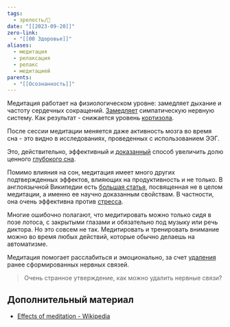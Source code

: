 ```yaml
---
tags:
  - зрелость/🌱
date: "[[2023-09-20]]"
zero-link:
  - "[[00 Здоровье]]"
aliases:
  - медитация
  - релаксация
  - релакс
  - медитацией
parents:
  - "[[Осознанность]]"
---
```

Медитация работает на физиологическом уровне: замедляет дыхание и частоту сердечных сокращений. [Замедляет](https://www.psychologytoday.com/blog/the-mysteries-love/201503/how-deep-relaxation-affects-brain-chemistry) симпатическую нервную систему. Как результат - снижается уровень [кортизола](Кортизол.md).

После сессии медитации меняется даже активность мозга во время сна - это видно в исследованиях, проведенных с использованием ЭЭГ.

Это, действительно, эффективный и [доказанный](https://www.researchgate.net/publication/227735096_Practitioners_of_vipassana_meditation_exhibit_enhanced_slow_wave_sleep_and_REM_sleep_states_across_different_age_groups) способ увеличить долю ценного [глубокого сна](Фазы%20сна.md).

Помимо влияния на сон, медитация имеет много других подтвержденных эффектов, влияющих на продуктивность и не только. В англоязычной Википедии есть [большая статья,](https://en.wikipedia.org/wiki/Research_on_meditation) посвященная не в целом медитации, а именно ее научно доказанным свойствам. В частности, она очень эффективна против [стресса](Стресс.md).

Многие ошибочно полагают, что медитировать можно только сидя в позе лотоса, с закрытыми глазами и обязательно под музыку или речь диктора. Но это совсем не так. Медитировать и тренировать внимание можно во время любых действий, которые обычно делаешь на автоматизме.

Медитация помогает расслабиться и эмоционально, за счет [удаления](https://academic.oup.com/scan/article/2/4/259/1676806/Mindfulness-training-and-neural-integration) ранее сформированных нервных связей.

> Очень странное утверждение, как можно удалить нервные связи?

## Дополнительный материал
- [Effects of meditation - Wikipedia](https://en.wikipedia.org/wiki/Effects_of_meditation#Changes_in_the_brain)